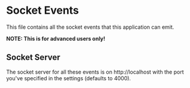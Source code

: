 # Socket Events
This file contains all the socket events that this application can emit.

**NOTE: This is for advanced users only!**

## Socket Server
The socket server for all these events is on http://localhost with the port you've specified in the settings (defaults to 4000).